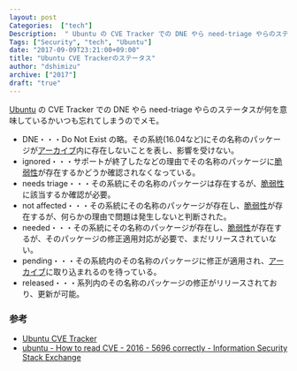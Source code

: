 ```yaml
---
layout: post
Categories:  ["tech"]
Description:  " Ubuntu の CVE Tracker での DNE やら need-triage やらのステータスが何を意味しているかいつも忘れてしまうのでメモ。 "
Tags: ["Security", "tech", "Ubuntu"]
date: "2017-09-09T23:21:00+09:00"
title: "Ubuntu CVE Trackerのステータス"
author: "dshimizu"
archive: ["2017"]
draft: "true"
---
```


<body>
<p><a class="keyword" href="http://d.hatena.ne.jp/keyword/Ubuntu">Ubuntu</a> の CVE Tracker での DNE やら need-triage やらのステータスが何を意味しているかいつも忘れてしまうのでメモ。</p>
</body>

<!-- more -->

<body>
<ul>
    <li>DNE・・・Do Not Exist の略。その系統(16.04など)にその名称のパッケージが<a class="keyword" href="http://d.hatena.ne.jp/keyword/%A5%A2%A1%BC%A5%AB%A5%A4%A5%D6">アーカイブ</a>内に存在しないことを表し、影響を受けない。</li>
    <li>ignored・・・サポートが終了したなどの理由でその名称のパッケージに<a class="keyword" href="http://d.hatena.ne.jp/keyword/%C0%C8%BC%E5%C0%AD">脆弱性</a>が存在するかどうか確認されなくなっている。</li>
    <li>needs triage・・・その系統にその名称のパッケージは存在するが、<a class="keyword" href="http://d.hatena.ne.jp/keyword/%C0%C8%BC%E5%C0%AD">脆弱性</a>に該当するか確認が必要。</li>
    <li>not affected・・・その系統にその名称のパッケージが存在し、<a class="keyword" href="http://d.hatena.ne.jp/keyword/%C0%C8%BC%E5%C0%AD">脆弱性</a>が存在するが、何らかの理由で問題は発生しないと判断された。</li>
    <li>needed・・・その系統にその名称のパッケージが存在し、<a class="keyword" href="http://d.hatena.ne.jp/keyword/%C0%C8%BC%E5%C0%AD">脆弱性</a>が存在するが、そのパッケージの修正適用対応が必要で、まだリリースされていない。</li>
    <li>pending・・・その系統内のその名称のパッケージに修正が適用され、<a class="keyword" href="http://d.hatena.ne.jp/keyword/%A5%A2%A1%BC%A5%AB%A5%A4%A5%D6">アーカイブ</a>に取り込まれるのを待っている。</li>
    <li>released・・・系列内のその名称のパッケージの修正がリリースされており、更新が可能。</li>
</ul>


<h3>参考</h3>


<ul>
    <li><a href="https://people.canonical.com/~ubuntu-security/cve/priority.html" target="_blank" rel="noopener noreferrer">Ubuntu CVE Tracker</a></li>
    <li><a href="https://security.stackexchange.com/questions/134269/how-to-read-cve-2016-5696-correctly" target="_blank" rel="noopener noreferrer">ubuntu - How to read CVE - 2016 - 5696 correctly - Information Security Stack Exchange</a></li>
</ul>

</body>
